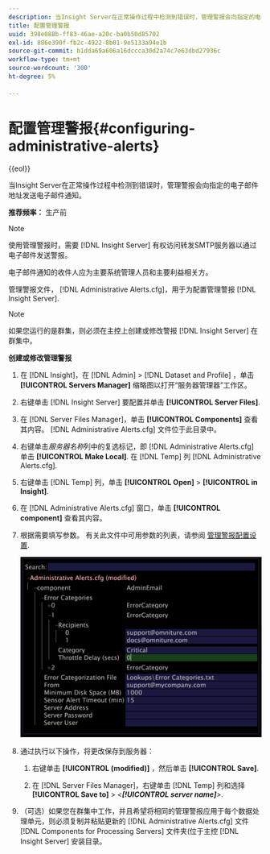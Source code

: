 ```yaml
---
description: 当Insight Server在正常操作过程中检测到错误时，管理警报会向指定的电子邮件地址发送电子邮件通知。
title: 配置管理警报
uuid: 398e088b-ff83-46ae-a20c-ba0b50d85702
exl-id: 886e390f-fb2c-4922-8b01-9e5133a94e1b
source-git-commit: b1dda69a606a16dccca30d2a74c7e63dbd27936c
workflow-type: tm+mt
source-wordcount: '300'
ht-degree: 5%

---
```


# 配置管理警报{#configuring-administrative-alerts}

{{eol}}

当Insight Server在正常操作过程中检测到错误时，管理警报会向指定的电子邮件地址发送电子邮件通知。

**推荐频率：** 生产前

>[!NOTE]
>
>使用管理警报时，需要 [!DNL Insight Server] 有权访问转发SMTP服务器以通过电子邮件发送警报。

电子邮件通知的收件人应为主要系统管理人员和主要利益相关方。

管理警报文件， [!DNL Administrative Alerts.cfg]，用于为配置管理警报 [!DNL Insight Server].

>[!NOTE]
>
>如果您运行的是群集，则必须在主控上创建或修改警报 [!DNL Insight Server] 在群集中。

**创建或修改管理警报**

1. 在 [!DNL Insight]，在 [!DNL Admin] > [!DNL Dataset and Profile] ，单击 **[!UICONTROL Servers Manager]** 缩略图以打开“服务器管理器”工作区。
1. 右键单击 [!DNL Insight Server] 要配置并单击 **[!UICONTROL Server Files]**.
1. 在 [!DNL Server Files Manager]，单击 **[!UICONTROL Components]** 查看其内容。 [!DNL Administrative Alerts.cfg] 文件位于此目录中。
1. 右键单击*服务器名称*列中的复选标记，即 [!DNL Administrative Alerts.cfg] 单击 **[!UICONTROL Make Local]**. 在 [!DNL Temp] 列 [!DNL Administrative Alerts.cfg].
1. 右键单击 [!DNL Temp] 列，单击 **[!UICONTROL Open]** > **[!UICONTROL in Insight]**.
1. 在 [!DNL Administrative Alerts.cfg] 窗口，单击 **[!UICONTROL component]** 查看其内容。
1. 根据需要填写参数。 有关此文件中可用参数的列表，请参阅 [管理警报配置设置](../../../home/c-inst-svr/c-cfg-stgs-ref/c-admin-alts-cfg-stgs.md#concept-14c3c3ed797f47c5900ec04cae2fc491).

   ![步骤信息](assets/cfg_adminalerts_examplevalues.png)

1. 通过执行以下操作，将更改保存到服务器：

   1. 右键单击 **[!UICONTROL (modified)]** ，然后单击 **[!UICONTROL Save]**.

   1. 在 [!DNL Server Files Manager]，右键单击 [!DNL Temp] 列和选择 **[!UICONTROL Save to]** > *&lt;**[!UICONTROL server name]**>*.

1. （可选）如果您在群集中工作，并且希望将相同的管理警报应用于每个数据处理单元，则必须复制并粘贴更新的 [!DNL Administrative Alerts.cfg] 文件 [!DNL Components for Processing Servers] 文件夹(位于主控 [!DNL Insight Server] 安装目录。
